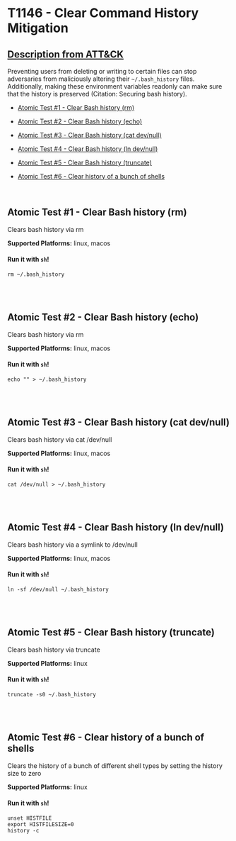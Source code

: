 # T1146 - Clear Command History Mitigation
## [Description from ATT&CK](https://attack.mitre.org/wiki/Technique/T1146)
Preventing users from deleting or writing to certain files can stop adversaries from maliciously altering their <code>~/.bash_history</code> files. Additionally, making these environment variables readonly can make sure that the history is preserved   (Citation: Securing bash history).


- [Atomic Test #1 - Clear Bash history (rm)](#atomic-test-1---clear-bash-history-rm)

- [Atomic Test #2 - Clear Bash history (echo)](#atomic-test-2---clear-bash-history-echo)

- [Atomic Test #3 - Clear Bash history (cat dev/null)](#atomic-test-3---clear-bash-history-cat-devnull)

- [Atomic Test #4 - Clear Bash history (ln dev/null)](#atomic-test-4---clear-bash-history-ln-devnull)

- [Atomic Test #5 - Clear Bash history (truncate)](#atomic-test-5---clear-bash-history-truncate)

- [Atomic Test #6 - Clear history of a bunch of shells](#atomic-test-6---clear-history-of-a-bunch-of-shells)


<br/>

## Atomic Test #1 - Clear Bash history (rm)
Clears bash history via rm

**Supported Platforms:** linux, macos


#### Run it with `sh`!
```
rm ~/.bash_history

```
<br/>
<br/>

## Atomic Test #2 - Clear Bash history (echo)
Clears bash history via rm

**Supported Platforms:** linux, macos


#### Run it with `sh`!
```
echo "" > ~/.bash_history

```
<br/>
<br/>

## Atomic Test #3 - Clear Bash history (cat dev/null)
Clears bash history via cat /dev/null

**Supported Platforms:** linux, macos


#### Run it with `sh`!
```
cat /dev/null > ~/.bash_history

```
<br/>
<br/>

## Atomic Test #4 - Clear Bash history (ln dev/null)
Clears bash history via a symlink to /dev/null

**Supported Platforms:** linux, macos


#### Run it with `sh`!
```
ln -sf /dev/null ~/.bash_history

```
<br/>
<br/>

## Atomic Test #5 - Clear Bash history (truncate)
Clears bash history via truncate

**Supported Platforms:** linux


#### Run it with `sh`!
```
truncate -s0 ~/.bash_history

```
<br/>
<br/>

## Atomic Test #6 - Clear history of a bunch of shells
Clears the history of a bunch of different shell types by setting the history size to zero

**Supported Platforms:** linux


#### Run it with `sh`!
```
unset HISTFILE
export HISTFILESIZE=0
history -c

```
<br/>
